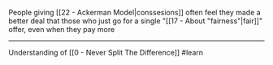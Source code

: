 People giving [[22 - Ackerman Model|conssesions]] often feel they made a better deal that those who just go for a single "[[17  - About "fairness"|fair]]" offer, even when they pay more

---

Understanding of [[0 - Never Split The Difference]] #learn
